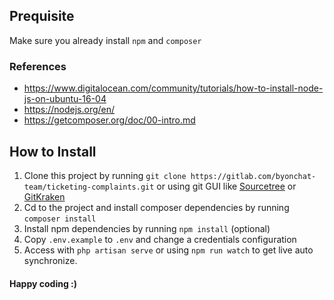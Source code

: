 ## Prequisite

Make sure you already install `npm` and `composer`

### References

* https://www.digitalocean.com/community/tutorials/how-to-install-node-js-on-ubuntu-16-04
* https://nodejs.org/en/
* https://getcomposer.org/doc/00-intro.md

## How to Install

1. Clone this project by running `git clone https://gitlab.com/byonchat-team/ticketing-complaints.git` or using git GUI like [Sourcetree](https://www.sourcetreeapp.com/) or [GitKraken](https://www.gitkraken.com/)
2. Cd to the project and install composer dependencies by running `composer install`
3. Install npm dependencies by running `npm install` (optional)
4. Copy `.env.example` to `.env` and change a credentials configuration
5. Access with `php artisan serve` or using `npm run watch` to get live auto synchronize.

#### Happy coding :)
